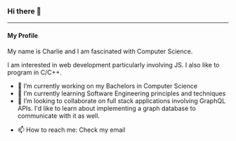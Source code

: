 ### Hi there 👋

----

#### My Profile

My name is Charlie and I am fascinated with Computer Science.

I am interested in web development particularly involving JS.  I also like to program in C/C++.


- 🔭 I’m currently working on my Bachelors in Computer Science
- 🌱 I’m currently learning Software Engineering principles and techniques
- 👯 I’m looking to collaborate on full stack applications involving GraphQL APIs. I'd like to learn about implementing a graph database to communicate with it as well.
<!--- 🤔 I’m looking for help with ...-->
<!--- 💬 Ask me about ...-->
- 📫 How to reach me: Check my email
